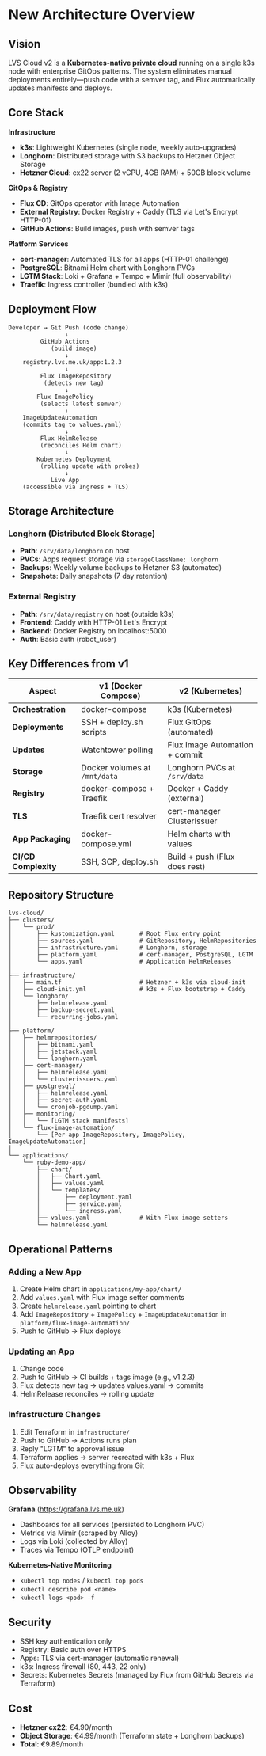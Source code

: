 # New Architecture Overview

## Vision

LVS Cloud v2 is a **Kubernetes-native private cloud** running on a single k3s node with enterprise GitOps patterns. The system eliminates manual deployments entirely—push code with a semver tag, and Flux automatically updates manifests and deploys.

## Core Stack

**Infrastructure**

- **k3s**: Lightweight Kubernetes (single node, weekly auto-upgrades)
- **Longhorn**: Distributed storage with S3 backups to Hetzner Object Storage
- **Hetzner Cloud**: cx22 server (2 vCPU, 4GB RAM) + 50GB block volume

**GitOps & Registry**

- **Flux CD**: GitOps operator with Image Automation
- **External Registry**: Docker Registry + Caddy (TLS via Let's Encrypt HTTP-01)
- **GitHub Actions**: Build images, push with semver tags

**Platform Services**

- **cert-manager**: Automated TLS for all apps (HTTP-01 challenge)
- **PostgreSQL**: Bitnami Helm chart with Longhorn PVCs
- **LGTM Stack**: Loki + Grafana + Tempo + Mimir (full observability)
- **Traefik**: Ingress controller (bundled with k3s)

## Deployment Flow

```
Developer → Git Push (code change)
                ↓
         GitHub Actions
            (build image)
                ↓
    registry.lvs.me.uk/app:1.2.3
                ↓
         Flux ImageRepository
          (detects new tag)
                ↓
        Flux ImagePolicy
         (selects latest semver)
                ↓
    ImageUpdateAutomation
    (commits tag to values.yaml)
                ↓
         Flux HelmRelease
         (reconciles Helm chart)
                ↓
        Kubernetes Deployment
         (rolling update with probes)
                ↓
            Live App
    (accessible via Ingress + TLS)
```

## Storage Architecture

### Longhorn (Distributed Block Storage)

- **Path**: `/srv/data/longhorn` on host
- **PVCs**: Apps request storage via `storageClassName: longhorn`
- **Backups**: Weekly volume backups to Hetzner S3 (automated)
- **Snapshots**: Daily snapshots (7 day retention)

### External Registry

- **Path**: `/srv/data/registry` on host (outside k3s)
- **Frontend**: Caddy with HTTP-01 Let's Encrypt
- **Backend**: Docker Registry on localhost:5000
- **Auth**: Basic auth (robot_user)

## Key Differences from v1

| Aspect | v1 (Docker Compose) | v2 (Kubernetes) |
|--------|---------------------|-----------------|
| **Orchestration** | docker-compose | k3s (Kubernetes) |
| **Deployments** | SSH + deploy.sh scripts | Flux GitOps (automated) |
| **Updates** | Watchtower polling | Flux Image Automation + commit |
| **Storage** | Docker volumes at `/mnt/data` | Longhorn PVCs at `/srv/data` |
| **Registry** | docker-compose + Traefik | Docker + Caddy (external) |
| **TLS** | Traefik cert resolver | cert-manager ClusterIssuer |
| **App Packaging** | docker-compose.yml | Helm charts with values |
| **CI/CD Complexity** | SSH, SCP, deploy.sh | Build + push (Flux does rest) |

## Repository Structure

```
lvs-cloud/
├── clusters/
│   └── prod/
│       ├── kustomization.yaml       # Root Flux entry point
│       ├── sources.yaml             # GitRepository, HelmRepositories
│       ├── infrastructure.yaml      # Longhorn, storage
│       ├── platform.yaml            # cert-manager, PostgreSQL, LGTM
│       └── apps.yaml                # Application HelmReleases
│
├── infrastructure/
│   ├── main.tf                      # Hetzner + k3s via cloud-init
│   ├── cloud-init.yml               # k3s + Flux bootstrap + Caddy
│   └── longhorn/
│       ├── helmrelease.yaml
│       ├── backup-secret.yaml
│       └── recurring-jobs.yaml
│
├── platform/
│   ├── helmrepositories/
│   │   ├── bitnami.yaml
│   │   ├── jetstack.yaml
│   │   └── longhorn.yaml
│   ├── cert-manager/
│   │   ├── helmrelease.yaml
│   │   └── clusterissuers.yaml
│   ├── postgresql/
│   │   ├── helmrelease.yaml
│   │   ├── secret-auth.yaml
│   │   └── cronjob-pgdump.yaml
│   ├── monitoring/
│   │   └── [LGTM stack manifests]
│   └── flux-image-automation/
│       └── [Per-app ImageRepository, ImagePolicy, ImageUpdateAutomation]
│
└── applications/
    └── ruby-demo-app/
        ├── chart/
        │   ├── Chart.yaml
        │   ├── values.yaml
        │   └── templates/
        │       ├── deployment.yaml
        │       ├── service.yaml
        │       └── ingress.yaml
        ├── values.yaml              # With Flux image setters
        └── helmrelease.yaml
```

## Operational Patterns

### Adding a New App

1. Create Helm chart in `applications/my-app/chart/`
2. Add `values.yaml` with Flux image setter comments
3. Create `helmrelease.yaml` pointing to chart
4. Add `ImageRepository` + `ImagePolicy` + `ImageUpdateAutomation` in `platform/flux-image-automation/`
5. Push to GitHub → Flux deploys

### Updating an App

1. Change code
2. Push to GitHub → CI builds + tags image (e.g., v1.2.3)
3. Flux detects new tag → updates values.yaml → commits
4. HelmRelease reconciles → rolling update

### Infrastructure Changes

1. Edit Terraform in `infrastructure/`
2. Push to GitHub → Actions runs plan
3. Reply "LGTM" to approval issue
4. Terraform applies → server recreated with k3s + Flux
5. Flux auto-deploys everything from Git

## Observability

**Grafana** (<https://grafana.lvs.me.uk>)

- Dashboards for all services (persisted to Longhorn PVC)
- Metrics via Mimir (scraped by Alloy)
- Logs via Loki (collected by Alloy)
- Traces via Tempo (OTLP endpoint)

**Kubernetes-Native Monitoring**

- `kubectl top nodes` / `kubectl top pods`
- `kubectl describe pod <name>`
- `kubectl logs <pod> -f`

## Security

- SSH key authentication only
- Registry: Basic auth over HTTPS
- Apps: TLS via cert-manager (automatic renewal)
- k3s: Ingress firewall (80, 443, 22 only)
- Secrets: Kubernetes Secrets (managed by Flux from GitHub Secrets via Terraform)

## Cost

- **Hetzner cx22**: €4.90/month
- **Object Storage**: €4.99/month (Terraform state + Longhorn backups)
- **Total**: €9.89/month
